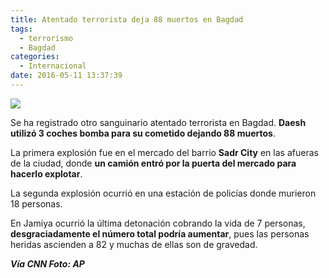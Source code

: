 ```yaml
---
title: Atentado terrorista deja 88 muertos en Bagdad
tags:
  - terrorismo
  - Bagdad
categories:
  - Internacional
date: 2016-05-11 13:37:39
---
```

![](https://res.cloudinary.com/pidmx/image/upload/v1462991754/AP_16123501030606-c-1078x718_ei2a0u.jpg)

Se ha registrado otro sanguinario atentado terrorista en Bagdad. **Daesh utilizó 3 coches bomba para su cometido dejando 88 muertos**.

La primera explosión fue en el mercado del barrio **Sadr City** en las afueras de la ciudad, donde **un camión entró por la puerta del mercado para hacerlo explotar**.

La segunda explosión ocurrió en una estación de policías donde murieron 18 personas.

En Jamiya ocurrió la última detonación cobrando la vida de 7 personas, **desgraciadamente el número total podría aumentar**, pues las personas heridas ascienden a 82 y muchas de ellas son de gravedad.

***Vía CNN Foto: AP***
